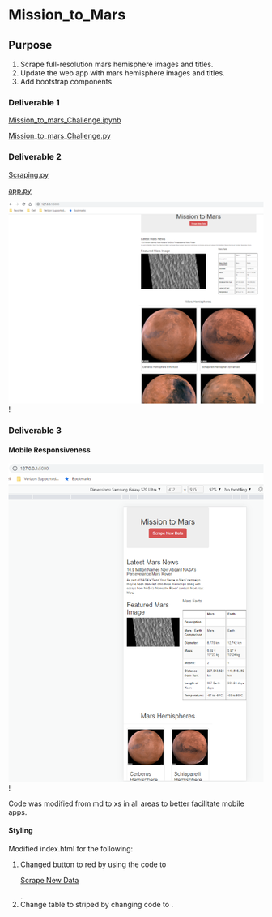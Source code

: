 # Mission_to_Mars

## Purpose

1. Scrape full-resolution mars hemisphere images and titles.
2. Update the web app with mars hemisphere images and titles.
3. Add bootstrap components

### Deliverable 1

[Mission_to_mars_Challenge.ipynb](https://github.com/nkinsler/Mission_to_Mars/blob/main/Mission_to_Mars_Challenge.ipynb)

[Mission_to_mars_Challenge.py](https://github.com/nkinsler/Mission_to_Mars/blob/main/Mission_to_Mars_Challenge.py)

### Deliverable 2

[Scraping.py](https://github.com/nkinsler/Mission_to_Mars/blob/main/scraping.py)

[app.py](https://github.com/nkinsler/Mission_to_Mars/blob/main/app.py)

![Web_app_results](https://github.com/nkinsler/Mission_to_Mars/blob/main/webapp.png)!

### Deliverable 3

#### Mobile Responsiveness

![mobile](https://github.com/nkinsler/Mission_to_Mars/blob/main/mobile.png)!

Code was modified from md to xs in all areas to better facilitate mobile apps.

#### Styling

Modified index.html for the following:
1. Changed button to red by using the code to <p><a class="btn btn-danger btn-lg" href="/scrape" role="button">Scrape New Data</a></p>.
2. Change table to striped by changing code to <table class="table table-striped">.
